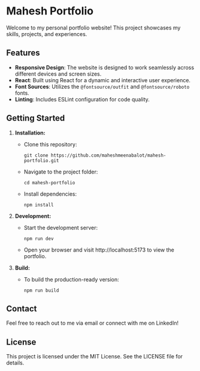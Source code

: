 # Mahesh Portfolio

Welcome to my personal portfolio website! This project showcases my skills, projects, and experiences.

## Features

- **Responsive Design**: The website is designed to work seamlessly across different devices and screen sizes.
- **React**: Built using React for a dynamic and interactive user experience.
- **Font Sources**: Utilizes the `@fontsource/outfit` and `@fontsource/roboto` fonts.
- **Linting**: Includes ESLint configuration for code quality.

## Getting Started

1. **Installation:**
   - Clone this repository:
     ```
     git clone https://github.com/maheshmeenabalot/mahesh-portfolio.git
     ```
   - Navigate to the project folder:
     ```
     cd mahesh-portfolio
     ```
   - Install dependencies:
     ```
     npm install
     ```

2. **Development:**
   - Start the development server:
     ```
     npm run dev
     ```
   - Open your browser and visit http://localhost:5173 to view the portfolio.

3. **Build:**
   - To build the production-ready version:
     ```
     npm run build
     ```

## Contact

Feel free to reach out to me via email or connect with me on LinkedIn!

## License

This project is licensed under the MIT License. See the LICENSE file for details.
